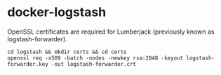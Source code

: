 docker-logstash
===============

OpenSSL certificates are required for Lumberjack (previously known as logstash-forwarder).

    cd logstash && mkdir certs && cd certs
    openssl req -x509 -batch -nodes -newkey rsa:2048 -keyout logstash-forwarder.key -out logstash-forwarder.crt
